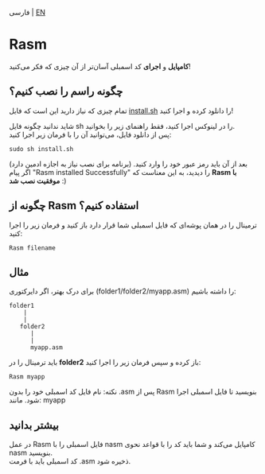 فارسی | [EN](https://github.com/2077DevWave/Rasm/blob/main/README.md)

# Rasm
**کامپایل** و **اجرای** کد اسمبلی آسان‌تر از آن چیزی که فکر می‌کنید!

## چگونه راسم را نصب کنیم؟
تمام چیزی که نیاز دارید این است که فایل [install.sh](https://github.com/2077DevWave/Rasm/releases/download/V1.0/install.sh) را دانلود کرده و اجرا کنید!

شاید ندانید چگونه فایل sh را در لینوکس اجرا کنید، فقط راهنمای زیر را بخوانید.<br>
پس از دانلود فایل، می‌توانید آن را با فرمان زیر اجرا کنید:

```
sudo sh install.sh
```
بعد از آن باید رمز عبور خود را وارد کنید. (برنامه برای نصب نیاز به اجازه ادمین دارد) <br>
اگر پیام "Rasm installed Successfully" را دیدید، به این معناست که **Rasm با موفقیت نصب شد** :)

## چگونه از Rasm استفاده کنیم؟
ترمینال را در همان پوشه‌ای که فایل اسمبلی شما قرار دارد باز کنید و فرمان زیر را اجرا کنید:
```
Rasm filename
```
## مثال
برای درک بهتر، اگر دایرکتوری (folder1/folder2/myapp.asm) را داشته باشیم:
```
folder1
    |
    |
   folder2
      |
      |
      myapp.asm
```
باید ترمینال را در **folder2** باز کرده و سپس فرمان زیر را اجرا کنید:
```
Rasm myapp
```
نکته: نام فایل کد اسمبلی خود را بدون .asm پس از Rasm بنویسید تا فایل اسمبلی اجرا شود. مانند: myapp

## بیشتر بدانید
در عمل Rasm فایل اسمبلی را با nasm کامپایل می‌کند و شما باید کد را با قواعد نحوی nasm بنویسید. <br>
کد اسمبلی باید با فرمت .asm ذخیره شود.
